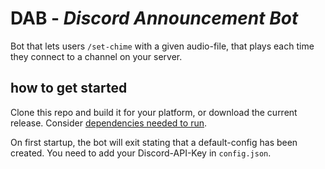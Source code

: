 # DAB - *Discord Announcement Bot*
Bot that lets users `/set-chime` with a given audio-file, that plays each time they connect to a channel on your server.

## how to get started
Clone this repo and build it for your platform, or download the current release.
Consider [dependencies needed to run](./DEPENDENCIES.md).

On first startup, the bot will exit stating that a default-config has been created. You need to add your Discord-API-Key in `config.json`.
